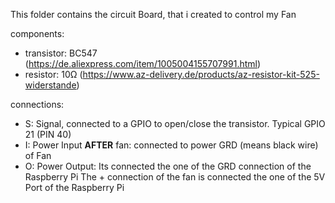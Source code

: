 This folder contains the circuit Board, that i created to control my Fan

components:
* transistor: BC547 (https://de.aliexpress.com/item/1005004155707991.html)
* resistor: 10Ω (https://www.az-delivery.de/products/az-resistor-kit-525-widerstande)

connections:
* S: Signal, connected to a GPIO to open/close the transistor. Typical GPIO 21 (PIN 40)
* I: Power Input **AFTER** fan: connected to power GRD (means black wire) of Fan
* O: Power Output: Its connected the one of the GRD connection of the Raspberry Pi
The + connection of the fan is connected the one of the 5V Port of the Raspberry Pi
